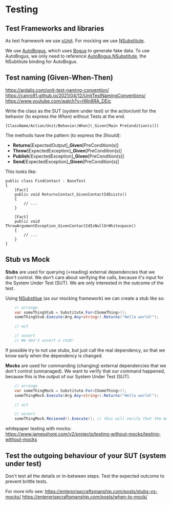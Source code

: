 # Testing

## Test Frameworks and libraries

As test framework we use [xUnit](https://xunit.net/). For mocking we use [NSubstitute](https://nsubstitute.github.io/).

We use [AutoBogus](https://github.com/nickdodd79/AutoBogus), which uses [Bogus](https://github.com/bchavez/Bogus)
to generate fake data. To use AutoBogus, we only need to reference [AutoBogus.NSubstitute](https://www.nuget.org/packages/AutoBogus.NSubstitute),
the NSubtitute binding for AutoBogus.

## Test naming (Given-When-Then)

https://ardalis.com/unit-test-naming-convention/
https://canro91.github.io/2021/04/12/UnitTestNamingConventions/
https://www.youtube.com/watch?v=tWn8RA_DEic

Write the class as the SUT (system under test) or the action/unit for the behavior (to express the _When_) without Tests at the end.

    [ClassName/Action/Unit/Behavior/When](_Given[Main PreCondition(s)])

The methods have the pattern (to express the _Should_):

* **Returns**[ExpectedOutput]**_Given**[PreCondition(s)]
* **Throw**[ExpectedException]**_Given**[PreCondition(s)]
* **Publish**[ExpectedException]**_Given**[PreCondition(s)]
* **Send**[ExpectedException]**_Given**[PreCondition(s)]

This looks like:

    public class FindContact : BaseTest
    {
        [Fact]
        public void ReturnsContact_GivenContactIdExists()
        {
            // ...
        }

        [Fact]
        public void ThrowArgumentException_GivenContactIdIsNullOrWhitespace()
        {
            // ...
        }
    }

## Stub vs Mock

**Stubs** are used for querying (=reading) external dependencies that we don't control. We don't care about verifying
the calls, because it's input for the System Under Test (SUT). We are only interested in the outcome of the test.

Using [NSubstitue](https://nsubstitute.github.io/) (as our mocking framework) we can create a stub like so:

```c#
    // arrange
    var someThingStub = Substitute.For<ISomeThing>();
    someThingStub.Execute(Arg.Any<string>).Returns("Hello world!");

    // act

    // assert
    // We don't assert a stub!
```
If possible try to not use stubs, but just call the real dependency, so that we know early when the dependency is changed.

**Mocks** are used for commanding (changing) external dependencies that we don't control (unmanaged). We want to verify
that our command happened, because this is the output of our System Under Test (SUT).

```c#
    // arrange
    var someThingMock = Substitute.For<ISomeThing>();
    someThingMock.Execute(Arg.Any<string>).Returns("Hello world!");

    // act

    // assert
    someThingMock.Recieved().Execute(); // this will verify that the mock has be called
```

whitepaper testing with mocks: https://www.jamesshore.com/v2/projects/testing-without-mocks/testing-without-mocks

## Test the outgoing behaviour of your SUT (system under test)

Don't test all the details or in-between steps. Test the expected outcome to prevent brittle tests.

For more info see:
https://enterprisecraftsmanship.com/posts/stubs-vs-mocks/
https://enterprisecraftsmanship.com/posts/when-to-mock/
